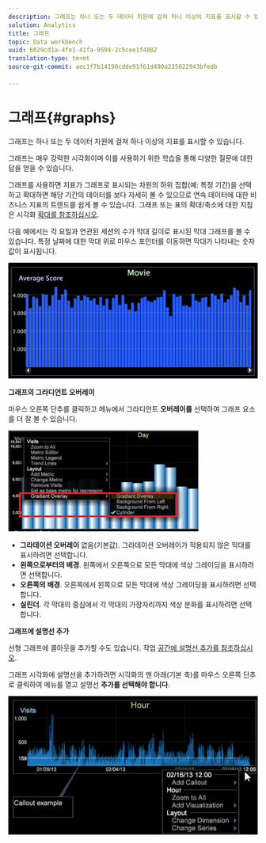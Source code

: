 ```yaml
---
description: 그래프는 하나 또는 두 데이터 차원에 걸쳐 하나 이상의 지표를 표시할 수 있습니다.
solution: Analytics
title: 그래프
topic: Data workbench
uuid: 6029cd1a-4fe1-41fa-9594-2c5cee1f4882
translation-type: tm+mt
source-git-commit: aec1f7b14198cdde91f61d490a235022943bfedb

---
```



# 그래프{#graphs}

그래프는 하나 또는 두 데이터 차원에 걸쳐 하나 이상의 지표를 표시할 수 있습니다.

그래프는 매우 강력한 시각화이며 이를 사용하기 위한 학습을 통해 다양한 질문에 대한 답을 얻을 수 있습니다.

그래프를 사용하면 지표가 그래프로 표시되는 차원의 하위 집합(예: 특정 기간)을 선택하고 확대하면 해당 기간의 데이터를 보다 자세히 볼 수 있으므로 연속 데이터에 대한 비즈니스 지표의 트렌드를 쉽게 볼 수 있습니다. 그래프 또는 표의 확대/축소에 대한 지침은 시각화 [확대를 참조하십시오](../../../../home/c-get-started/c-vis/c-zoom-vis.md#concept-7e33670bb5344f78a316f1a84cc20530).

다음 예에서는 각 요일과 연관된 세션의 수가 막대 길이로 표시된 막대 그래프를 볼 수 있습니다. 특정 날짜에 대한 막대 위로 마우스 포인터를 이동하면 막대가 나타내는 숫자 값이 표시됩니다.

![](assets/vis_Graph.png)

**그래프의 그라디언트 오버레이**

마우스 오른쪽 단추를 클릭하고 메뉴에서 그라디언트 **오버레이를** 선택하여 그래프 요소를 더 잘 볼 수 있습니다.

![](assets/6_51_gradient_graph.png)

* **그라데이션 오버레이** 없음(기본값). 그라데이션 오버레이가 적용되지 않은 막대를 표시하려면 선택합니다.
* **왼쪽으로부터의 배경**. 왼쪽에서 오른쪽으로 모든 막대에 색상 그레이딩을 표시하려면 선택합니다.
* **오른쪽의 배경**. 오른쪽에서 왼쪽으로 모든 막대에 색상 그레이딩을 표시하려면 선택합니다.
* **실린더**. 각 막대의 중심에서 각 막대의 가장자리까지 색상 분화를 표시하려면 선택합니다.

**그래프에 설명선 추가**

선형 그래프에 콜아웃을 추가할 수도 있습니다. 작업 [공간에 설명선 추가를 참조하십시오](../../../../home/c-get-started/c-vis/c-call-wkspc.md#concept-212b09e763044d938987b4a9c658adc0).

그래프 시각화에 설명선을 추가하려면 시각화의 맨 아래(기본 축)를 마우스 오른쪽 단추로 클릭하여 메뉴를 열고 설명선 **추가를 선택해야 합니다**.

![](assets/visualization_callout_linegraph.png)

